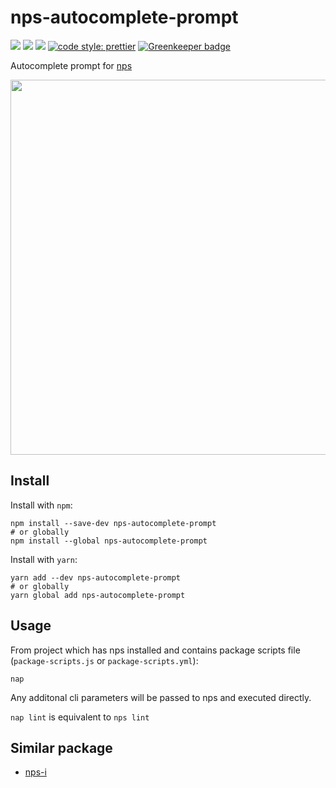 # nps-autocomplete-prompt

![](https://img.shields.io/travis/zillding/nps-autocomplete-prompt.svg?style=flat-square)
![](https://img.shields.io/npm/v/nps-autocomplete-prompt.svg?style=flat-square)
![](https://img.shields.io/github/license/zillding/nps-autocomplete-prompt.svg?style=flat-square)
[![code style: prettier](https://img.shields.io/badge/code_style-prettier-ff69b4.svg?style=flat-square)](https://github.com/prettier/prettier)
[![Greenkeeper badge](https://badges.greenkeeper.io/zillding/nps-autocomplete-prompt.svg?style=flat-square)](https://greenkeeper.io/)

Autocomplete prompt for [nps](https://github.com/kentcdodds/nps)

<img width="600" src="https://cdn.jsdelivr.net/gh/zillding/nps-autocomplete-prompt/demo.svg">

## Install

Install with `npm`:

```
npm install --save-dev nps-autocomplete-prompt
# or globally
npm install --global nps-autocomplete-prompt
```

Install with `yarn`:

```
yarn add --dev nps-autocomplete-prompt
# or globally
yarn global add nps-autocomplete-prompt
```

## Usage

From project which has nps installed and contains package scripts file
(`package-scripts.js` or `package-scripts.yml`):

`nap`

Any additonal cli parameters will be passed to nps and executed directly.

`nap lint` is equivalent to `nps lint`

## Similar package

- [nps-i](https://www.npmjs.com/package/nps-i)
